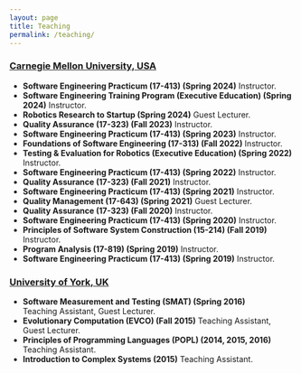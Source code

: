 ```yaml
---
layout: page
title: Teaching
permalink: /teaching/
---
```


### [Carnegie Mellon University, USA](https://www.cmu.edu/)

* **Software Engineering Practicum (17-413) (Spring 2024)** Instructor.
* **Software Engineering Training Program (Executive Education) (Spring 2024)** Instructor.
* **Robotics Research to Startup (Spring 2024)** Guest Lecturer.
* **Quality Assurance (17-323) (Fall 2023)** Instructor.
* **Software Engineering Practicum (17-413) (Spring 2023)** Instructor.
* **Foundations of Software Engineering (17-313) (Fall 2022)** Instructor.
* **Testing & Evaluation for Robotics (Executive Education) (Spring 2022)** Instructor.
* **Software Engineering Practicum (17-413) (Spring 2022)** Instructor.
* **Quality Assurance (17-323) (Fall 2021)** Instructor.
* **Software Engineering Practicum (17-413) (Spring 2021)** Instructor.
* **Quality Management (17-643) (Spring 2021)** Guest Lecturer.
* **Quality Assurance (17-323) (Fall 2020)** Instructor.
* **Software Engineering Practicum (17-413) (Spring 2020)** Instructor.
* **Principles of Software System Construction (15-214) (Fall 2019)** Instructor.
* **Program Analysis (17-819) (Spring 2019)** Instructor.
* **Software Engineering Practicum (17-413) (Spring 2019)** Instructor.


### [University of York, UK](https://www.york.ac.uk/)

* **Software Measurement and Testing (SMAT) (Spring 2016)**<br/> Teaching Assistant, Guest Lecturer.
* **Evolutionary Computation (EVCO) (Fall 2015)** Teaching Assistant, Guest Lecturer.
* **Principles of Programming Languages (POPL) (2014, 2015, 2016)** Teaching Assistant.
* **Introduction to Complex Systems (2015)** Teaching Assistant.
